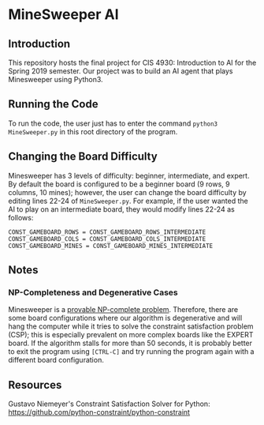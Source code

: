 # MineSweeper AI

## Introduction
This repository hosts the final project for CIS 4930: Introduction to AI for the Spring 2019 semester. Our project was to build an AI agent that plays Minesweeper using Python3.

## Running the Code
To run the code, the user just has to enter the command `python3 MineSweeper.py` in this root directory of the program.

## Changing the Board Difficulty
Minesweeper has 3 levels of difficulty: beginner, intermediate, and expert. By default the board is configured to be a beginner board (9 rows, 9 columns, 10 mines); however, the user can change the board difficulty by editing lines 22-24 of `MineSweeper.py`. For example, if the user wanted the AI to play on an intermediate board, they would modify lines 22-24 as follows:
```python3
CONST_GAMEBOARD_ROWS = CONST_GAMEBOARD_ROWS_INTERMEDIATE
CONST_GAMEBOARD_COLS = CONST_GAMEBOARD_COLS_INTERMEDIATE
CONST_GAMEBOARD_MINES = CONST_GAMEBOARD_MINES_INTERMEDIATE
```

## Notes

### NP-Completeness and Degenerative Cases
Minesweeper is a [provable NP-complete problem](http://simon.bailey.at/random/kaye.minesweeper.pdf). Therefore, there are some board configurations where our algorithm is degenerative and will hang the computer while it tries to solve the constraint satisfaction problem (CSP); this is especially prevalent on more complex boards like the EXPERT board. If the algorithm stalls for more than 50 seconds, it is probably better to exit the program using `[CTRL-C]` and try running the program again with a different board configuration.

## Resources
Gustavo Niemeyer's Constraint Satisfaction Solver for Python: https://github.com/python-constraint/python-constraint